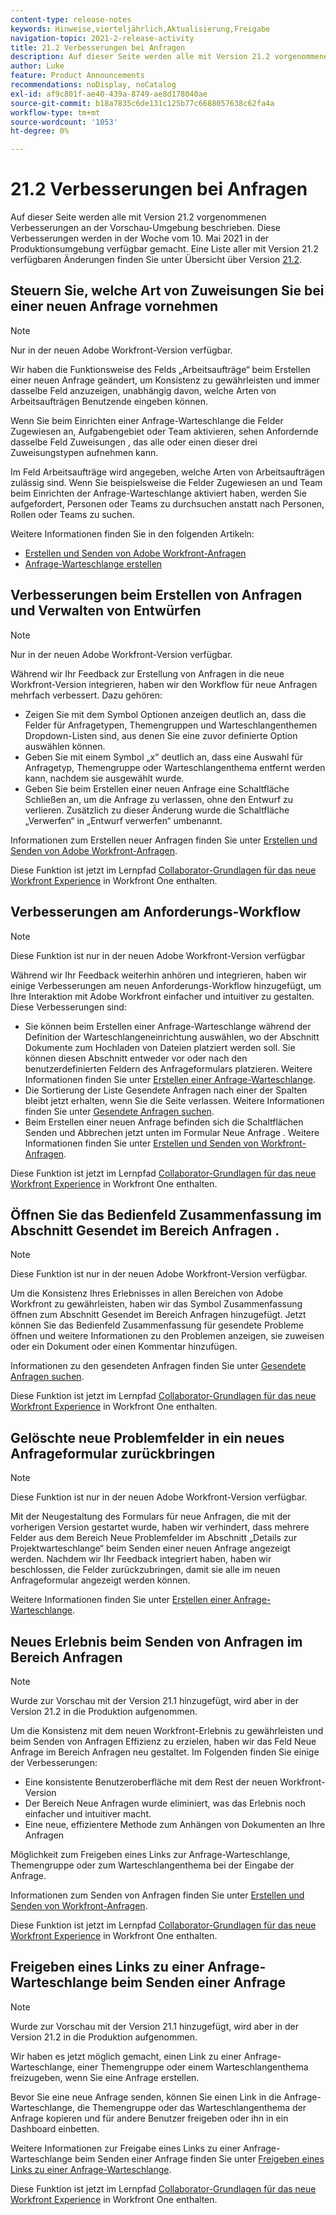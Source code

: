 ```yaml
---
content-type: release-notes
keywords: Hinweise,vierteljährlich,Aktualisierung,Freigabe
navigation-topic: 2021-2-release-activity
title: 21.2 Verbesserungen bei Anfragen
description: Auf dieser Seite werden alle mit Version 21.2 vorgenommenen Verbesserungen an der Vorschau-Umgebung beschrieben. Diese Verbesserungen werden in der Woche vom 10. Mai 2021 in der Produktionsumgebung verfügbar gemacht. Eine Liste aller mit Version 21.2 verfügbaren Änderungen finden Sie in der Übersicht über die Version 21.2.
author: Luke
feature: Product Announcements
recommendations: noDisplay, noCatalog
exl-id: af9c801f-ae40-439a-8749-ae8d178040ae
source-git-commit: b18a7835c6de131c125b77c6688057638c62fa4a
workflow-type: tm+mt
source-wordcount: '1053'
ht-degree: 0%

---
```


# 21.2 Verbesserungen bei Anfragen

Auf dieser Seite werden alle mit Version 21.2 vorgenommenen Verbesserungen an der Vorschau-Umgebung beschrieben. Diese Verbesserungen werden in der Woche vom 10. Mai 2021 in der Produktionsumgebung verfügbar gemacht. Eine Liste aller mit Version 21.2 verfügbaren Änderungen finden Sie unter Übersicht über Version [21.2](../../../product-announcements/product-releases/21.2-release-activity/21-2-release-overview.md).

## Steuern Sie, welche Art von Zuweisungen Sie bei einer neuen Anfrage vornehmen

>[!NOTE]
>
>Nur in der neuen Adobe Workfront-Version verfügbar.

Wir haben die Funktionsweise des Felds „Arbeitsaufträge“ beim Erstellen einer neuen Anfrage geändert, um Konsistenz zu gewährleisten und immer dasselbe Feld anzuzeigen, unabhängig davon, welche Arten von Arbeitsaufträgen Benutzende eingeben können.

Wenn Sie beim Einrichten einer Anfrage-Warteschlange die Felder Zugewiesen an, Aufgabengebiet oder Team aktivieren, sehen Anfordernde dasselbe Feld Zuweisungen , das alle oder einen dieser drei Zuweisungstypen aufnehmen kann.

Im Feld Arbeitsaufträge wird angegeben, welche Arten von Arbeitsaufträgen zulässig sind. Wenn Sie beispielsweise die Felder Zugewiesen an und Team beim Einrichten der Anfrage-Warteschlange aktiviert haben, werden Sie aufgefordert, Personen oder Teams zu durchsuchen anstatt nach Personen, Rollen oder Teams zu suchen.

Weitere Informationen finden Sie in den folgenden Artikeln:

* [Erstellen und Senden von Adobe Workfront-Anfragen](/help/quicksilver/manage-work/requests/create-requests/create-submit-requests.md)
* [Anfrage-Warteschlange erstellen](../../../manage-work/requests/create-and-manage-request-queues/create-request-queue.md)

## Verbesserungen beim Erstellen von Anfragen und Verwalten von Entwürfen

>[!NOTE]
>
>Nur in der neuen Adobe Workfront-Version verfügbar.

Während wir Ihr Feedback zur Erstellung von Anfragen in die neue Workfront-Version integrieren, haben wir den Workflow für neue Anfragen mehrfach verbessert. Dazu gehören:

* Zeigen Sie mit dem Symbol Optionen anzeigen deutlich an, dass die Felder für Anfragetypen, Themengruppen und Warteschlangenthemen Dropdown-Listen sind, aus denen Sie eine zuvor definierte Option auswählen können.
* Geben Sie mit einem Symbol „x“ deutlich an, dass eine Auswahl für Anfragetyp, Themengruppe oder Warteschlangenthema entfernt werden kann, nachdem sie ausgewählt wurde.
* Geben Sie beim Erstellen einer neuen Anfrage eine Schaltfläche Schließen an, um die Anfrage zu verlassen, ohne den Entwurf zu verlieren. Zusätzlich zu dieser Änderung wurde die Schaltfläche „Verwerfen“ in „Entwurf verwerfen“ umbenannt.

Informationen zum Erstellen neuer Anfragen finden Sie unter [Erstellen und Senden von Adobe Workfront-Anfragen](/help/quicksilver/manage-work/requests/create-requests/create-submit-requests.md).

Diese Funktion ist jetzt im Lernpfad [Collaborator-Grundlagen für das neue Workfront Experience](https://experienceleague.adobe.com/en/docs/workfront-learn/tutorials-workfront/manage-work/issues-requests/make-a-request) in Workfront One enthalten.

## Verbesserungen am Anforderungs-Workflow

>[!NOTE]
>
>Diese Funktion ist nur in der neuen Adobe Workfront-Version verfügbar

Während wir Ihr Feedback weiterhin anhören und integrieren, haben wir einige Verbesserungen am neuen Anforderungs-Workflow hinzugefügt, um Ihre Interaktion mit Adobe Workfront einfacher und intuitiver zu gestalten. Diese Verbesserungen sind:

* Sie können beim Erstellen einer Anfrage-Warteschlange während der Definition der Warteschlangeneinrichtung auswählen, wo der Abschnitt Dokumente zum Hochladen von Dateien platziert werden soll. Sie können diesen Abschnitt entweder vor oder nach den benutzerdefinierten Feldern des Anfrageformulars platzieren. Weitere Informationen finden Sie unter [Erstellen einer Anfrage-Warteschlange](../../../manage-work/requests/create-and-manage-request-queues/create-request-queue.md).
* Die Sortierung der Liste Gesendete Anfragen nach einer der Spalten bleibt jetzt erhalten, wenn Sie die Seite verlassen. Weitere Informationen finden Sie unter [Gesendete Anfragen suchen](../../../manage-work/requests/create-requests/locate-submitted-requests.md).
* Beim Erstellen einer neuen Anfrage befinden sich die Schaltflächen Senden und Abbrechen jetzt unten im Formular Neue Anfrage . Weitere Informationen finden Sie unter [Erstellen und Senden von Workfront-Anfragen](/help/quicksilver/manage-work/requests/create-requests/create-submit-requests.md).

Diese Funktion ist jetzt im Lernpfad [Collaborator-Grundlagen für das neue Workfront Experience](https://experienceleague.adobe.com/en/docs/workfront-learn/tutorials-workfront/manage-work/issues-requests/make-a-request) in Workfront One enthalten.

## Öffnen Sie das Bedienfeld Zusammenfassung im Abschnitt Gesendet im Bereich Anfragen .

>[!NOTE]
>
>Diese Funktion ist nur in der neuen Adobe Workfront-Version verfügbar.

Um die Konsistenz Ihres Erlebnisses in allen Bereichen von Adobe Workfront zu gewährleisten, haben wir das Symbol Zusammenfassung öffnen zum Abschnitt Gesendet im Bereich Anfragen hinzugefügt. Jetzt können Sie das Bedienfeld Zusammenfassung für gesendete Probleme öffnen und weitere Informationen zu den Problemen anzeigen, sie zuweisen oder ein Dokument oder einen Kommentar hinzufügen.

Informationen zu den gesendeten Anfragen finden Sie unter [Gesendete Anfragen suchen](../../../manage-work/requests/create-requests/locate-submitted-requests.md).

Diese Funktion ist jetzt im Lernpfad [Collaborator-Grundlagen für das neue Workfront Experience](https://experienceleague.adobe.com/en/docs/workfront-learn/tutorials-workfront/manage-work/issues-requests/make-a-request) in Workfront One enthalten.

## Gelöschte neue Problemfelder in ein neues Anfrageformular zurückbringen

>[!NOTE]
>
>Diese Funktion ist nur in der neuen Adobe Workfront-Version verfügbar.

Mit der Neugestaltung des Formulars für neue Anfragen, die mit der vorherigen Version gestartet wurde, haben wir verhindert, dass mehrere Felder aus dem Bereich Neue Problemfelder im Abschnitt „Details zur Projektwarteschlange“ beim Senden einer neuen Anfrage angezeigt werden. Nachdem wir Ihr Feedback integriert haben, haben wir beschlossen, die Felder zurückzubringen, damit sie alle im neuen Anfrageformular angezeigt werden können.

Weitere Informationen finden Sie unter [Erstellen einer Anfrage-Warteschlange](../../../manage-work/requests/create-and-manage-request-queues/create-request-queue.md).

## Neues Erlebnis beim Senden von Anfragen im Bereich Anfragen

>[!NOTE]
>
>Wurde zur Vorschau mit der Version 21.1 hinzugefügt, wird aber in der Version 21.2 in die Produktion aufgenommen.

Um die Konsistenz mit dem neuen Workfront-Erlebnis zu gewährleisten und beim Senden von Anfragen Effizienz zu erzielen, haben wir das Feld Neue Anfrage im Bereich Anfragen neu gestaltet. Im Folgenden finden Sie einige der Verbesserungen:

* Eine konsistente Benutzeroberfläche mit dem Rest der neuen Workfront-Version
* Der Bereich Neue Anfragen wurde eliminiert, was das Erlebnis noch einfacher und intuitiver macht.
* Eine neue, effizientere Methode zum Anhängen von Dokumenten an Ihre Anfragen

Möglichkeit zum Freigeben eines Links zur Anfrage-Warteschlange, Themengruppe oder zum Warteschlangenthema bei der Eingabe der Anfrage.

Informationen zum Senden von Anfragen finden Sie unter [Erstellen und Senden von Workfront-Anfragen](/help/quicksilver/manage-work/requests/create-requests/create-submit-requests.md).

Diese Funktion ist jetzt im Lernpfad [Collaborator-Grundlagen für das neue Workfront Experience](https://experienceleague.adobe.com/en/docs/workfront-learn/tutorials-workfront/manage-work/issues-requests/make-a-request) in Workfront One enthalten.

## Freigeben eines Links zu einer Anfrage-Warteschlange beim Senden einer Anfrage

>[!NOTE]
>
>Wurde zur Vorschau mit der Version 21.1 hinzugefügt, wird aber in der Version 21.2 in die Produktion aufgenommen.

Wir haben es jetzt möglich gemacht, einen Link zu einer Anfrage-Warteschlange, einer Themengruppe oder einem Warteschlangenthema freizugeben, wenn Sie eine Anfrage erstellen.

Bevor Sie eine neue Anfrage senden, können Sie einen Link in die Anfrage-Warteschlange, die Themengruppe oder das Warteschlangenthema der Anfrage kopieren und für andere Benutzer freigeben oder ihn in ein Dashboard einbetten.

Weitere Informationen zur Freigabe eines Links zu einer Anfrage-Warteschlange beim Senden einer Anfrage finden Sie unter [Freigeben eines Links zu einer Anfrage-Warteschlange](../../../manage-work/requests/create-requests/share-link-to-request-queue.md).

Diese Funktion ist jetzt im Lernpfad [Collaborator-Grundlagen für das neue Workfront Experience](https://experienceleague.adobe.com/en/docs/workfront-learn/tutorials-workfront/manage-work/issues-requests/make-a-request) in Workfront One enthalten.

